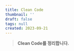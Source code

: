 ```yaml
---
title: Clean Code
thumbnail: ''
draft: false
tags: null
created: 2023-09-21
---
```



 > 
 > **Clean Code를 정리합니다.**
